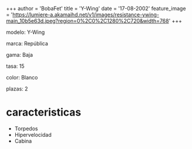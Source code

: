 +++author = 'BobaFet'title = 'Y-Wing'date = '17-08-2002'feature_image = 'https://lumiere-a.akamaihd.net/v1/images/resistance-ywing-main_10b5e63d.jpeg?region=0%2C0%2C1280%2C720&width=768'+++<!--more--> modelo: Y-Wingmarca: Repúblicagama: Bajatasa: 15color: Blancoplazas: 2# caracteristicas* Torpedos* Hipervelocidad* Cabina